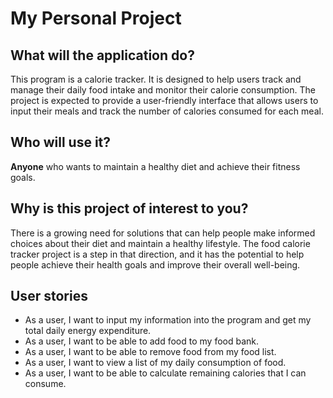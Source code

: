 # My Personal Project

## What will the application do?
This program is a calorie tracker. It is designed to help users track and manage their daily food intake
and monitor their calorie consumption. The project is expected to provide a user-friendly interface that
allows users to input their meals and track the number of calories consumed for each meal.

## Who will use it?
**Anyone** who wants to maintain a healthy diet and achieve their fitness goals.

## Why is this project of interest to you?
There is a growing need for solutions that can help people make informed choices about their diet and
maintain a healthy lifestyle. The food calorie tracker project is a step in that direction, and it has
the potential to help people achieve their health goals and improve their overall well-being.

## User stories
- As a user, I want to input my information into the program and get my total daily energy expenditure.
- As a user, I want to be able to add food to my food bank.
- As a user, I want to be able to remove food from my food list.
- As a user, I want to view a list of my daily consumption of food.
- As a user, I want to be able to calculate remaining calories that I can consume.



 
